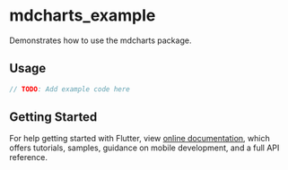 # mdcharts_example

Demonstrates how to use the mdcharts package.

## Usage

```dart
// TODO: Add example code here
```

## Getting Started

For help getting started with Flutter, view
[online documentation](https://flutter.dev/docs), which offers tutorials,
samples, guidance on mobile development, and a full API reference.
